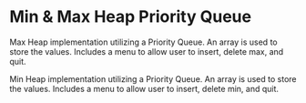 # Min & Max Heap Priority Queue
Max Heap implementation utilizing a Priority Queue.
An array is used to store the values.
Includes a menu to allow user to insert, delete max, and quit.

Min Heap implementation utilizing a Priority Queue.
An array is used to store the values.
Includes a menu to allow user to insert, delete min, and quit.
